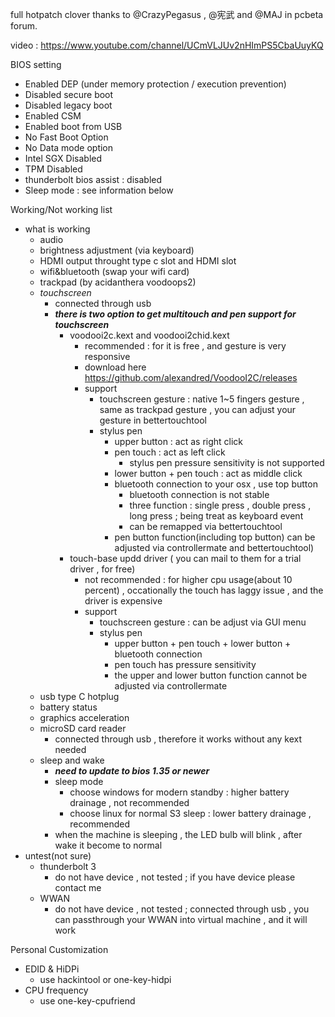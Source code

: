 full hotpatch clover thanks to @CrazyPegasus , @宪武 and @MAJ in pcbeta forum.

video : https://www.youtube.com/channel/UCmVLJUv2nHImPS5CbaUuyKQ

BIOS setting
  - Enabled DEP (under memory protection / execution prevention)
  - Disabled secure boot
  - Disabled legacy boot
  - Enabled CSM
  - Enabled boot from USB
  - No Fast Boot Option
  - No Data mode option
  - Intel SGX Disabled
  - TPM Disabled
  - thunderbolt bios assist : disabled
  - Sleep mode : see information below

Working/Not working list
  - what is working
    - audio
    - brightness adjustment (via keyboard)
    - HDMI output throught type c slot and HDMI slot
    - wifi&bluetooth (swap your wifi card)
    - trackpad (by acidanthera voodoops2)
    - *touchscreen*
      - connected through usb
      - ***there is two option to get multitouch and pen support for touchscreen***
        - voodooi2c.kext and voodooi2chid.kext
          - recommended : for it is free , and gesture is very responsive
          - download here https://github.com/alexandred/VoodooI2C/releases
          - support
            - touchscreen gesture : native 1~5 fingers gesture , same as trackpad gesture , you can adjust your gesture in bettertouchtool
            - stylus pen
              - upper button : act as right click
              - pen touch : act as left click
                - stylus pen pressure sensitivity is not supported
              - lower button + pen touch : act as middle click
              - bluetooth connection to your osx , use top button
                - bluetooth connection is not stable
                - three function : single press , double press , long press ; being treat as keyboard event
                - can be remapped via bettertouchtool
              - pen button function(including top button) can be adjusted via controllermate and bettertouchtool)
        - touch-base updd driver ( you can mail to them for a trial driver , for free)
          - not recommended : for higher cpu usage(about 10 percent) , occationally the touch has laggy issue , and the driver is expensive
          - support
            - touchscreen gesture : can be adjust via GUI menu
            - stylus pen
              - upper button + pen touch + lower button + bluetooth connection
              - pen touch has pressure sensitivity
              - the upper and lower button function cannot be adjusted via controllermate
    - usb type C hotplug
    - battery status
    - graphics acceleration
    - microSD card reader
      - connected through usb , therefore it works without any kext needed
    - sleep and wake
      - ***need to update to bios 1.35 or newer***
      - sleep mode
        - choose windows for modern standby : higher battery drainage , not recommended
        - choose linux for normal S3 sleep : lower battery drainage , recommended
      - when the machine is sleeping , the LED bulb will blink , after wake it become to normal
  - untest(not sure)
    - thunderbolt 3
      - do not have device , not tested ; if you have device please contact me
    - WWAN
      - do not have device , not tested ; connected through usb , you can passthrough your WWAN into virtual machine , and it will work

Personal Customization
  - EDID & HiDPi
    - use hackintool or one-key-hidpi
  - CPU frequency
    - use one-key-cpufriend
